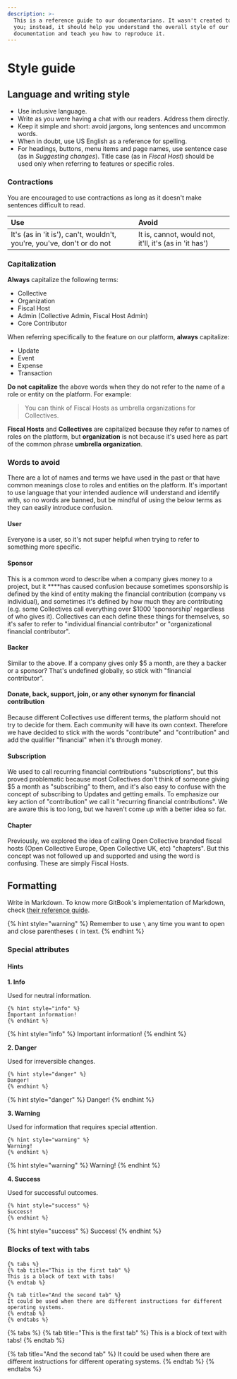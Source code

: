 ```yaml
---
description: >-
  This is a reference guide to our documentarians. It wasn't created to limit
  you; instead, it should help you understand the overall style of our
  documentation and teach you how to reproduce it.
---
```


# Style guide

## Language and writing style

* Use inclusive language.
* Write as you were having a chat with our readers. Address them directly.
* Keep it simple and short: avoid jargons, long sentences and uncommon words.
* When in doubt, use US English as a reference for spelling.
* For headings, buttons, menu items and page names, use sentence case \(as in _Suggesting changes_\). Title case \(as in _Fiscal Host_\) should be used only when referring to features or specific roles.

### Contractions

You are encouraged to use contractions as long as it doesn't make sentences difficult to read.

| Use | Avoid |
| :--- | :--- |
| It's \(as in 'it is'\), can't, wouldn't, you're, you've, don't or do not | It is, cannot, would not, it'll, it's \(as in 'it has'\) |

### **Capitalization**

**Always** capitalize the following terms:

* Collective
* Organization
* Fiscal Host
* Admin \(Collective Admin, Fiscal Host Admin\)
* Core Contributor

When referring specifically to the feature on our platform, **always** capitalize:

* Update
* Event
* Expense
* Transaction

**Do not capitalize** the above words when they do not refer to the name of a role or entity on the platform. For example:

> You can think of Fiscal Hosts as umbrella organizations for Collectives.

**Fiscal Hosts** and **Collectives** are capitalized because they refer to names of roles on the platform, but **organization** is not because it's used here as part of the common phrase **umbrella organization**.

### **Words to avoid**

There are a lot of names and terms we have used in the past or that have common meanings close to roles and entities on the platform. It's important to use language that your intended audience will understand and identify with, so no words are banned, but be mindful of using the below terms as they can easily introduce confusion.

#### **User**

Everyone is a user, so it's not super helpful when trying to refer to something more specific.

#### **Sponsor**

This is a common word to describe when a company gives money to a project, but it ****has caused confusion because sometimes sponsorship is defined by the kind of entity making the financial contribution \(company vs individual\), and sometimes it's defined by how much they are contributing \(e.g. some Collectives call everything over $1000 'sponsorship' regardless of who gives it\). Collectives can each define these things for themselves, so it's safer to refer to "individual financial contributor" or "organizational financial contributor".

#### **Backer**

Similar to the above. If a company gives only $5 a month, are they a backer or a sponsor? That's undefined globally, so stick with "financial contributor".

#### **Donate, back, support, join, or any other synonym for financial contribution**

Because different Collectives use different terms, the platform should not try to decide for them. Each community will have its own context. Therefore we have decided to stick with the words "contribute" and "contribution" and add the qualifier "financial" when it's through money.

#### **Subscription**

We used to call recurring financial contributions "subscriptions", but this proved problematic because most Collectives don't think of someone giving $5 a month as "subscribing" to them, and it's also easy to confuse with the concept of subscribing to Updates and getting emails. To emphasize our key action of "contribution" we call it "recurring financial contributions". We are aware this is too long, but we haven't come up with a better idea so far.

#### **Chapter**

Previously, we explored the idea of calling Open Collective branded fiscal hosts \(Open Collective Europe, Open Collective UK, etc\) "chapters". But this concept was not followed up and supported and using the word is confusing. These are simply Fiscal Hosts.

## Formatting

Write in Markdown. To know more GitBook's implementation of Markdown, check [their reference guide](https://docs.gitbook.com/content-editing/markdown).

{% hint style="warning" %} Remember to use `\` any time you want to open and close parentheses `(` in text. {% endhint %}

### Special attributes

#### **Hints**

**1. Info**

Used for neutral information.

```text
{% hint style="info" %}
Important information!
{% endhint %}
```

{% hint style="info" %}
Important information!
{% endhint %}

**2. Danger**

Used for irreversible changes.

```text
{% hint style="danger" %}
Danger!
{% endhint %}
```

{% hint style="danger" %}
Danger!
{% endhint %}

**3. Warning**

Used for information that requires special attention.

```text
{% hint style="warning" %}
Warning!
{% endhint %}
```

{% hint style="warning" %}
Warning!
{% endhint %}

**4. Success**

Used for successful outcomes.

```text
{% hint style="success" %}
Success!
{% endhint %}
```

{% hint style="success" %}
Success!
{% endhint %}

### Blocks of text with tabs

```text
{% tabs %}
{% tab title="This is the first tab" %}
This is a block of text with tabs!
{% endtab %}

{% tab title="And the second tab" %}
It could be used when there are different instructions for different operating systems.
{% endtab %}
{% endtabs %}
```

{% tabs %}
{% tab title="This is the first tab" %}
This is a block of text with tabs!
{% endtab %}

{% tab title="And the second tab" %}
It could be used when there are different instructions for different operating systems.
{% endtab %}
{% endtabs %}

